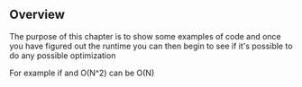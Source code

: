 ## Overview

The purpose of this chapter is to show some examples of code and once you have figured out the runtime you can then begin to see if it's possible to do any possible optimization

For example if and O(N^2) can be O(N)
